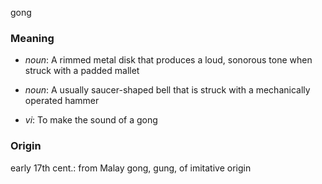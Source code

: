 gong
### Meaning
+ _noun_: A rimmed metal disk that produces a loud, sonorous tone when struck with a padded mallet
+ _noun_: A usually saucer-shaped bell that is struck with a mechanically operated hammer

+ _vi_: To make the sound of a gong

### Origin

early 17th cent.: from Malay gong, gung, of imitative origin
